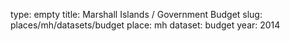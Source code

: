 type: empty
title: Marshall Islands / Government Budget
slug: places/mh/datasets/budget
place: mh
dataset: budget
year: 2014
